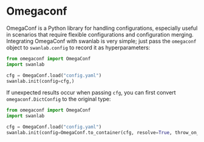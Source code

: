 # Omegaconf

OmegaConf is a Python library for handling configurations, especially useful in scenarios that require flexible configurations and configuration merging.
Integrating OmegaConf with swanlab is very simple; just pass the `omegaconf` object to `swanlab.config` to record it as hyperparameters:

```python
from omegaconf import OmegaConf
import swanlab

cfg = OmegaConf.load("config.yaml")
swanlab.init(config=cfg,)
```

If unexpected results occur when passing `cfg`, you can first convert `omegaconf.DictConfig` to the original type:

```python
from omegaconf import OmegaConf
import swanlab

cfg = OmegaConf.load("config.yaml")
swanlab.init(config=OmegaConf.to_container(cfg, resolve=True, throw_on_missing=True))

```
